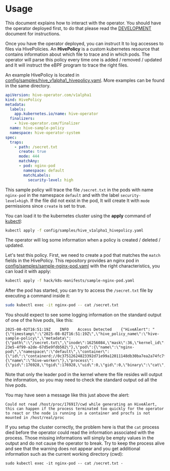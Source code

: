 # Usage

This document explains how to interact with the operator. You should
have the operator deployed first, to do that please read the
[DEVELOPMENT](./DEVELOPMENT.md) document for instructions.

Once you have the operator deployed, you can instruct It to log accesses
to files via HivePolicies. An **HivePolicy** is a custom kubernetes resource
that contains information about which file to trace and in which pods.
The operator will parse this policy every time one is added / removed / updated
and It will instruct the eBPF program to trace the right files.

An example HivePolicy is located in [config/samples/hive_v1alpha1_hivepolicy.yaml](../config/samples/hive_v1alpha1_hivepolicy.yaml).
More examples can be found in the same directory.

```yaml
apiVersion: hive-operator.com/v1alpha1
kind: HivePolicy
metadata:
  labels:
    app.kubernetes.io/name: hive-operator
  finalizers:
    - hive-operator.com/finalizer
  name: hive-sample-policy
  namespace: hive-operator-system
spec:
  traps:
    - path: /secret.txt
      create: true
      mode: 444
      matchAny:
      - pod: nginx-pod
        namespace: default
        matchLabels:
          security-level: high
```

This sample policy will trace the file `/secret.txt` in the pods with
name `nginx-pod` in the namespace `default` and with the label
`security-level=high`. If the file did not exist in the pod, It will
create It with `mode` permissions since `create` is set to true.

You can load it to the kubernetes cluster using the **apply** command
of [kubectl](https://kubernetes.io/docs/reference/kubectl/):

```bash
kubectl apply -f config/samples/hive_v1alpha1_hivepolicy.yaml
```

The operator will log some information when a policy is created /
deleted / updated.

Let's test this policy. First, we need to create a pod that matches
the `match` fields in the HivePolicy. This repository provides
an nginx pod in [config/samples/sample-nginx-pod.yaml](../config/samples/sample-nginx-pod.yaml)
with the right characteristics, you can load it with apply:

```bash
kubectl apply -f hack/k8s-manifests/sample-nginx-pod.yaml
```

After the pod has started, you can try to access the `/secret.txt` file
by executing a command inside it:

```bash
sudo kubectl exec -it nginx-pod -- cat /secret.txt
```

You should expect to see some logging information on the standard
output of one of the hive pods, like this:

```
2025-08-02T16:51:19Z    INFO    Access Detected    {"HiveAlert": "{\"timestamp\":\"2025-08-02T16:51:19Z\",\"hive_policy_name\":\"hive-sample-policy\",\"metadata\":{\"path\":\"/secret.txt\",\"inode\":16256084,\"mask\":36,\"kernel_id\":\"2c147a95-23e5-4f99-a2de-67d5e9fdb502\"},\"pod\":{\"name\":\"nginx-pod\",\"namespace\":\"default\",\"container\":{\"id\":\"containerd://0c37512624823392d71e99a12011148db30ba7ea2a74fc7ff8bd5f85bc7b499c\",\"name\":\"nginx\"}},\"node\":{\"name\":\"hive-worker\"},\"process\":{\"pid\":176928,\"tgid\":176928,\"uid\":0,\"gid\":0,\"binary\":\"cat\",\"cwd\":\"\"}}"}
```

Note that only the leader pod in the kernel where the file resides
will output the information, so you may need to check the standard
output od all the hive pods.

You may have seen a message like this just above the alert:

```
Could not read /host/proc/176917/cwd while generating an HiveAlert, this can happen if the process terminated too quickly for the operator to react or the node is running in a container and procfs is not mounted in /host/real/proc
```

If you setup the cluster correctly, the problem here is that the `cat`
process died before the operator could read the information associated
with the process. Those missing informations will simply be empty
values in the output and do not cause the operator to break. Try to
keep the process alive and see that the warning does not appear and
you get additional information such as the current working directory
(cwd):

```
sudo kubectl exec -it nginx-pod -- cat /secret.txt -
```
